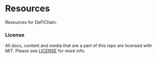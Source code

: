 # Resources

Resources for DeFiChain. 

### License

All docs, content and media that are a part of this repo are licensed with MIT. Please see [LICENSE](https://github.com/DeFiCh/resources/blob/main/LICENSE) for more info. 
